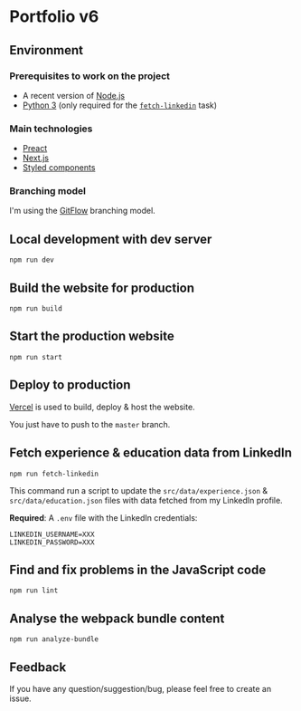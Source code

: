 # Portfolio v6

## Environment

### Prerequisites to work on the project

-   A recent version of [Node.js](https://nodejs.org/)
-   [Python 3](https://www.python.org) (only required for the [`fetch-linkedin`](#fetch-linkedin) task)

### Main technologies

-   [Preact](https://preactjs.com)
-   [Next.js](https://nextjs.org)
-   [Styled components](https://styled-components.com)

### Branching model

I'm using the [GitFlow](https://nvie.com/posts/a-successful-git-branching-model/) branching model.

## Local development with dev server

`npm run dev`

## Build the website for production

`npm run build`

## Start the production website

`npm run start`

## Deploy to production

[Vercel](https://vercel.com) is used to build, deploy & host the website.

You just have to push to the `master` branch.

## <a name="fetch-linkedin"></a>Fetch experience & education data from LinkedIn

`npm run fetch-linkedin`

This command run a script to update the `src/data/experience.json` & `src/data/education.json` files with data fetched from my LinkedIn profile.

**Required**: A `.env` file with the LinkedIn credentials:

```
LINKEDIN_USERNAME=XXX
LINKEDIN_PASSWORD=XXX
```

## Find and fix problems in the JavaScript code

`npm run lint`

## Analyse the webpack bundle content

`npm run analyze-bundle`

## Feedback

If you have any question/suggestion/bug, please feel free to create an issue.
